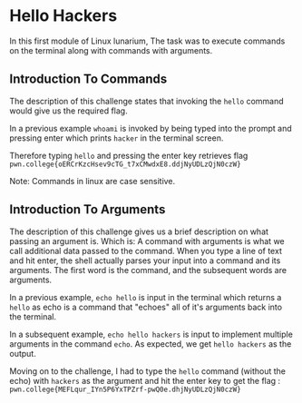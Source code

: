 # Hello Hackers


  In this first module of Linux lunarium, The task was to execute commands on the terminal along with commands with arguments.

## Introduction To Commands
  


The description of this challenge states that invoking the `hello` command would give us the required flag.

In a previous example `whoami` is invoked by being typed into the prompt and pressing enter which prints `hacker` in the terminal screen.

Therefore typing `hello` and pressing the enter key retrieves flag `pwn.college{oERCrKzcHsev9cTG_t7xCMwdxE8.ddjNyUDLzQjN0czW}`

Note: Commands in linux are case sensitive.


## Introduction To Arguments

The description of this challenge gives us a brief description on what passing an argument is. 
Which is:
A command with arguments is what we call additional data passed to the command. When you type a line of text and hit enter, the shell actually parses your input into a command and its arguments. The first word is the command, and the subsequent words are arguments.

In a previous example, `echo hello` is input in the terminal which returns a `hello` as echo is a command that "echoes" all of it's arguments back into the terminal.

In a subsequent example, `echo hello hackers` is input to implement multiple arguments in the command `echo`.
As expected, we get `hello hackers` as the output.

Moving on to the challenge, I had to type the `hello` command (without the echo) with `hackers` as the argument and hit the enter key to get the flag :
`pwn.college{MEFLqur_IYn5P6YxTPZrf-pwQ0e.dhjNyUDLzQjN0czW}`